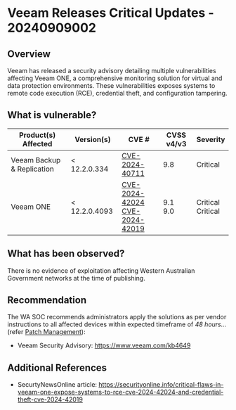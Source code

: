 # Veeam Releases Critical Updates - 20240909002

## Overview

Veeam has released a security advisory detailing multiple vulnerabilities affecting Veeam ONE, a comprehensive monitoring solution for virtual and data protection environments. These vulnerabilities exposes systems to remote code execution (RCE), credential theft, and configuration tampering.

## What is vulnerable?

| Product(s) Affected            | Version(s)                                                                                                                | CVE #                                                           | CVSS v4/v3 | Severity |
| ------------------------------ | ------------------------------------------------------------------------------------------------------------------------- | --------------------------------------------------------------- | ---------- | -------- |
| Veeam Backup & Replication |  < 12.2.0.334 | [CVE-2024-40711](https://nvd.nist.gov/vuln/detail/CVE-2024-40711) | 9.8        | Critical |
| Veeam ONE |  < 12.2.0.4093 | [CVE-2024-42024](https://nvd.nist.gov/vuln/detail/CVE-2024-42024) <br>[CVE-2024-42019](https://nvd.nist.gov/vuln/detail/CVE-2024-42019)| 9.1  <br> 9.0      | Critical <br> Critical |

## What has been observed?

There is no evidence of exploitation affecting Western Australian Government networks at the time of publishing.

## Recommendation

The WA SOC recommends administrators apply the solutions as per vendor instructions to all affected devices within expected timeframe of *48 hours...* (refer [Patch Management](../guidelines/patch-management.md)):
- Veeam Security Advisory: <https://www.veeam.com/kb4649>

## Additional References

- SecurtyNewsOnline article: <https://securityonline.info/critical-flaws-in-veeam-one-expose-systems-to-rce-cve-2024-42024-and-credential-theft-cve-2024-42019>
